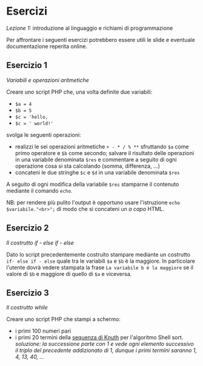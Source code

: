 Esercizi
===
_Lezione 1:_ introduzione al linguaggio e richiami di programmazione

Per affrontare i seguenti esercizi potrebbero essere utili le slide e eventuale documentazione reperita online.


## Esercizio 1
_Variabili e operazioni aritmetiche_

Creare uno script PHP che, una volta definite due variabili:

- `$a = 4`
- `$b = 5`
- `$c = 'hello,`
- `$c = ' world!'`

svolga le seguenti operazioni:

- realizzi le sei operazioni aritmetiche `+ - * / % **` sfruttando `$a` come primo operatore e `$b` come secondo; salvare il risultato delle operazioni in una variabile denominata `$res` e commentare a seguito di ogni operazione cosa si sta calcolando (somma, differenza, ...)
- concateni le due stringhe `$c` e `$d` in una variabile denominata `$res`

A seguito di ogni modifica della variabile `$res` stamparne il contenuto mediante il comando `echo`.

NB: per rendere più pulito l'output è opportuno usare l'istruzione `echo $variabile."<br>";` di modo che si concateni un _a capo_ HTML.

## Esercizio 2
_Il costrutto if - else if - else_

Dato lo script precedentemente costruito stampare mediante un costrutto `if- else if - else` quale tra le variabili `$a` e `$b` è la maggiore. In particolare l'utente dovrà vedere stampata la frase `La variabile b è la maggiore` se il valore di `$b` e maggiore di quello di `$a` e viceversa.

## Esercizio 3
_Il costrutto while_

Creare uno script PHP che stampi a schermo:

- i primi 100 numeri pari
- i primi 20 termini della [sequenza di Knuth](https://it.wikipedia.org/wiki/Shell_sort#Analisi) per l'algoritmo Shell sort. _soluzione: la successione parte con 1 e vede ogni elemento successivo il triplo del precedente addizionato di 1, dunque i primi termini saranno 1, 4, 13, 40, ..._
